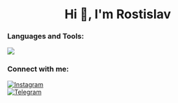 <h1 style="text-align: center">Hi 👋, I'm Rostislav</h1>

<div class='One'>
    <h3>Languages and Tools:</h3>
    <img src="https://skillicons.dev/icons?i=html,css,js,figma,git,github,ps,pycharm,py,vscode,webstorm" />
</div>

<div class='Two'>
<h3>Connect with me:</h3>

[![Instagram](https://img.shields.io/badge/-Instagram-090909?style=for-the-badge&logo=instagram&logoColor=white)](https://www.instagram.com/ryyshkaa/)<br>
[![Telegram](https://img.shields.io/badge/-Telegram-090909?style=for-the-badge&logo=telegram&logoColor=white)](https://t.me/ryyshkaa)
</div>
